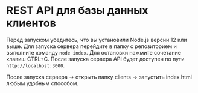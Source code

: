 # REST API для базы данных клиентов
Перед запуском убедитесь, что вы установили Node.js версии 12 или выше.
Для запуска сервера перейдите в папку с репозиторием и выполните команду `node index`. Для остановки нажмите сочетание клавиш CTRL+C.
После запуска сервера API будет доступен по пути `http://localhost:3000`.

После запуска сервера -> открыть папку clients -> запустить index.html любым удобным способом.
